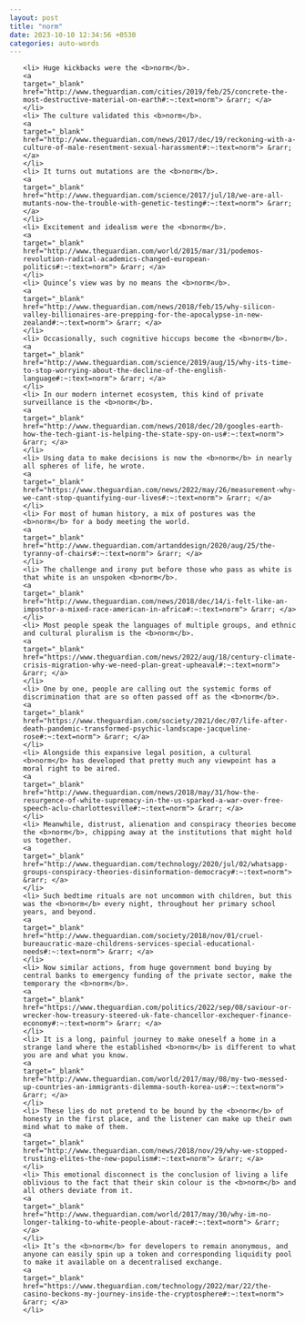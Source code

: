 ```yaml
---
layout: post
title: "norm"
date: 2023-10-10 12:34:56 +0530
categories: auto-words
---
```

<ol>

    <li> Huge kickbacks were the <b>norm</b>.
    <a 
    target="_blank" 
    href="http://www.theguardian.com/cities/2019/feb/25/concrete-the-most-destructive-material-on-earth#:~:text=norm"> &rarr; </a>
    </li>
    <li> The culture validated this <b>norm</b>.
    <a 
    target="_blank" 
    href="http://www.theguardian.com/news/2017/dec/19/reckoning-with-a-culture-of-male-resentment-sexual-harassment#:~:text=norm"> &rarr; </a>
    </li>
    <li> It turns out mutations are the <b>norm</b>.
    <a 
    target="_blank" 
    href="http://www.theguardian.com/science/2017/jul/18/we-are-all-mutants-now-the-trouble-with-genetic-testing#:~:text=norm"> &rarr; </a>
    </li>
    <li> Excitement and idealism were the <b>norm</b>.
    <a 
    target="_blank" 
    href="http://www.theguardian.com/world/2015/mar/31/podemos-revolution-radical-academics-changed-european-politics#:~:text=norm"> &rarr; </a>
    </li>
    <li> Quince’s view was by no means the <b>norm</b>.
    <a 
    target="_blank" 
    href="http://www.theguardian.com/news/2018/feb/15/why-silicon-valley-billionaires-are-prepping-for-the-apocalypse-in-new-zealand#:~:text=norm"> &rarr; </a>
    </li>
    <li> Occasionally, such cognitive hiccups become the <b>norm</b>.
    <a 
    target="_blank" 
    href="http://www.theguardian.com/science/2019/aug/15/why-its-time-to-stop-worrying-about-the-decline-of-the-english-language#:~:text=norm"> &rarr; </a>
    </li>
    <li> In our modern internet ecosystem, this kind of private surveillance is the <b>norm</b>.
    <a 
    target="_blank" 
    href="http://www.theguardian.com/news/2018/dec/20/googles-earth-how-the-tech-giant-is-helping-the-state-spy-on-us#:~:text=norm"> &rarr; </a>
    </li>
    <li> Using data to make decisions is now the <b>norm</b> in nearly all spheres of life, he wrote.
    <a 
    target="_blank" 
    href="https://www.theguardian.com/news/2022/may/26/measurement-why-we-cant-stop-quantifying-our-lives#:~:text=norm"> &rarr; </a>
    </li>
    <li> For most of human history, a mix of postures was the <b>norm</b> for a body meeting the world.
    <a 
    target="_blank" 
    href="http://www.theguardian.com/artanddesign/2020/aug/25/the-tyranny-of-chairs#:~:text=norm"> &rarr; </a>
    </li>
    <li> The challenge and irony put before those who pass as white is that white is an unspoken <b>norm</b>.
    <a 
    target="_blank" 
    href="http://www.theguardian.com/news/2018/dec/14/i-felt-like-an-impostor-a-mixed-race-american-in-africa#:~:text=norm"> &rarr; </a>
    </li>
    <li> Most people speak the languages of multiple groups, and ethnic and cultural pluralism is the <b>norm</b>.
    <a 
    target="_blank" 
    href="https://www.theguardian.com/news/2022/aug/18/century-climate-crisis-migration-why-we-need-plan-great-upheaval#:~:text=norm"> &rarr; </a>
    </li>
    <li> One by one, people are calling out the systemic forms of discrimination that are so often passed off as the <b>norm</b>.
    <a 
    target="_blank" 
    href="https://www.theguardian.com/society/2021/dec/07/life-after-death-pandemic-transformed-psychic-landscape-jacqueline-rose#:~:text=norm"> &rarr; </a>
    </li>
    <li> Alongside this expansive legal position, a cultural <b>norm</b> has developed that pretty much any viewpoint has a moral right to be aired.
    <a 
    target="_blank" 
    href="http://www.theguardian.com/news/2018/may/31/how-the-resurgence-of-white-supremacy-in-the-us-sparked-a-war-over-free-speech-aclu-charlottesville#:~:text=norm"> &rarr; </a>
    </li>
    <li> Meanwhile, distrust, alienation and conspiracy theories become the <b>norm</b>, chipping away at the institutions that might hold us together.
    <a 
    target="_blank" 
    href="http://www.theguardian.com/technology/2020/jul/02/whatsapp-groups-conspiracy-theories-disinformation-democracy#:~:text=norm"> &rarr; </a>
    </li>
    <li> Such bedtime rituals are not uncommon with children, but this was the <b>norm</b> every night, throughout her primary school years, and beyond.
    <a 
    target="_blank" 
    href="http://www.theguardian.com/society/2018/nov/01/cruel-bureaucratic-maze-childrens-services-special-educational-needs#:~:text=norm"> &rarr; </a>
    </li>
    <li> Now similar actions, from huge government bond buying by central banks to emergency funding of the private sector, make the temporary the <b>norm</b>.
    <a 
    target="_blank" 
    href="https://www.theguardian.com/politics/2022/sep/08/saviour-or-wrecker-how-treasury-steered-uk-fate-chancellor-exchequer-finance-economy#:~:text=norm"> &rarr; </a>
    </li>
    <li> It is a long, painful journey to make oneself a home in a strange land where the established <b>norm</b> is different to what you are and what you know.
    <a 
    target="_blank" 
    href="http://www.theguardian.com/world/2017/may/08/my-two-messed-up-countries-an-immigrants-dilemma-south-korea-us#:~:text=norm"> &rarr; </a>
    </li>
    <li> These lies do not pretend to be bound by the <b>norm</b> of honesty in the first place, and the listener can make up their own mind what to make of them.
    <a 
    target="_blank" 
    href="http://www.theguardian.com/news/2018/nov/29/why-we-stopped-trusting-elites-the-new-populism#:~:text=norm"> &rarr; </a>
    </li>
    <li> This emotional disconnect is the conclusion of living a life oblivious to the fact that their skin colour is the <b>norm</b> and all others deviate from it.
    <a 
    target="_blank" 
    href="http://www.theguardian.com/world/2017/may/30/why-im-no-longer-talking-to-white-people-about-race#:~:text=norm"> &rarr; </a>
    </li>
    <li> It’s the <b>norm</b> for developers to remain anonymous, and anyone can easily spin up a token and corresponding liquidity pool to make it available on a decentralised exchange.
    <a 
    target="_blank" 
    href="https://www.theguardian.com/technology/2022/mar/22/the-casino-beckons-my-journey-inside-the-cryptosphere#:~:text=norm"> &rarr; </a>
    </li>